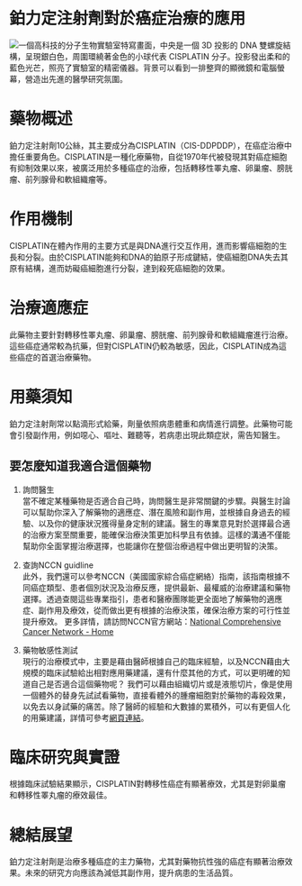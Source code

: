 # 鉑力定注射劑對於癌症治療的應用
![一個高科技的分子生物實驗室特寫畫面，中央是一個 3D 投影的 DNA 雙螺旋結構，呈現銀白色，周圍環繞著金色的小球代表 CISPLATIN 分子。投影發出柔和的藍色光芒，照亮了實驗室的精密儀器。背景可以看到一排整齊的顯微鏡和電腦螢幕，營造出先進的醫學研究氛圍。](https://i.imgur.com/NOIQCj9.jpeg)

# 藥物概述

鉑力定注射劑10公絲，其主要成分為CISPLATIN（CIS-DDPDDP），在癌症治療中擔任重要角色。CISPLATIN是一種化療藥物，自從1970年代被發現其對癌症細胞有抑制效果以來，被廣泛用於多種癌症的治療，包括轉移性睪丸瘤、卵巢瘤、膀胱瘤、前列腺骨和軟組織瘤等。

# 作用機制

CISPLATIN在體內作用的主要方式是與DNA進行交互作用，進而影響癌細胞的生長和分裂。由於CISPLATIN能夠和DNA的鉑原子形成鍵結，使癌細胞DNA失去其原有結構，進而妨礙癌細胞進行分裂，達到殺死癌細胞的效果。

# 治療適應症

此藥物主要針對轉移性睪丸瘤、卵巢瘤、膀胱瘤、前列腺骨和軟組織瘤進行治療。這些癌症通常較為抗藥，但對CISPLATIN仍較為敏感，因此，CISPLATIN成為這些癌症的首選治療藥物。

# 用藥須知

鉑力定注射劑常以點滴形式給藥，劑量依照病患體重和病情進行調整。此藥物可能會引發副作用，例如噁心、嘔吐、難聽等，若病患出現此類症狀，需告知醫生。

## 要怎麼知道我適合這個藥物

1. 詢問醫生  
當不確定某種藥物是否適合自己時，詢問醫生是非常關鍵的步驟。與醫生討論可以幫助你深入了解藥物的適應症、潛在風險和副作用，並根據自身過去的經驗、以及你的健康狀況獲得量身定制的建議。醫生的專業意見對於選擇最合適的治療方案至關重要，能確保治療決策更加科學且有依據。這樣的溝通不僅能幫助你全面掌握治療選擇，也能讓你在整個治療過程中做出更明智的決策。

2. 查詢NCCN guidline  
此外，我們還可以參考NCCN（美國國家綜合癌症網絡）指南，該指南根據不同癌症類型、患者個別狀況及治療反應，提供最新、最權威的治療建議和藥物選擇。透過查閱這些專業指引，患者和醫療團隊能更全面地了解藥物的適應症、副作用及療效，從而做出更有根據的治療決策，確保治療方案的可行性並提升療效。
更多詳情，請訪問NCCN官方網站：[National Comprehensive Cancer Network - Home](https://www.nccn.org/)

3. 藥物敏感性測試  
現行的治療模式中，主要是藉由醫師根據自己的臨床經驗，以及NCCN藉由大規模的臨床試驗給出相對應用藥建議，還有什麼其他的方式，可以更明確的知道自己是否適合這個藥物呢？
我們可以藉由組織切片或是液態切片，像是使用一個體外的替身先試試看藥物，直接看體外的腫瘤細胞對於藥物的毒殺效果，以免去以身試藥的痛苦。除了醫師的經驗和大數據的累積外，可以有更個人化的用藥建議，詳情可參考[網頁連結](https://info.cancerfree.io/)。 

# 臨床研究與實證

根據臨床試驗結果顯示，CISPLATIN對轉移性癌症有顯著療效，尤其是對卵巢瘤和轉移性睪丸瘤的療效最佳。

# 總結展望

鉑力定注射劑是治療多種癌症的主力藥物，尤其對藥物抗性強的癌症有顯著治療效果。未來的研究方向應該為減低其副作用，提升病患的生活品質。
